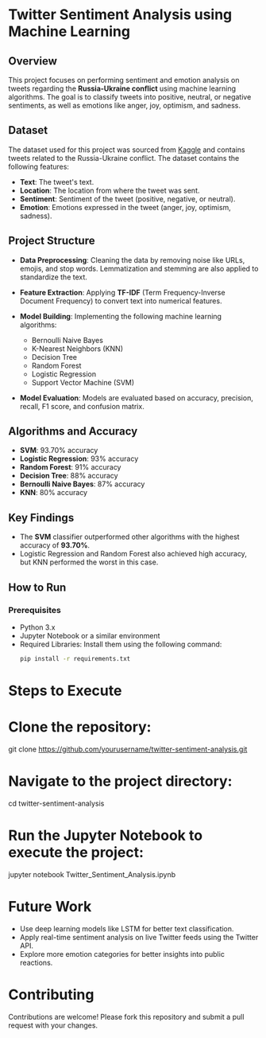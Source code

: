 # Twitter Sentiment Analysis using Machine Learning

## Overview
This project focuses on performing sentiment and emotion analysis on tweets regarding the **Russia-Ukraine conflict** using machine learning algorithms. The goal is to classify tweets into positive, neutral, or negative sentiments, as well as emotions like anger, joy, optimism, and sadness.

## Dataset
The dataset used for this project was sourced from [Kaggle](https://www.kaggle.com/datasets/bwandowando/ukraine-russian-crisis-twitter-dataset-1-2-m-rows) and contains tweets related to the Russia-Ukraine conflict. The dataset contains the following features:
- **Text**: The tweet's text.
- **Location**: The location from where the tweet was sent.
- **Sentiment**: Sentiment of the tweet (positive, negative, or neutral).
- **Emotion**: Emotions expressed in the tweet (anger, joy, optimism, sadness).

## Project Structure
- **Data Preprocessing**: Cleaning the data by removing noise like URLs, emojis, and stop words. Lemmatization and stemming are also applied to standardize the text.
- **Feature Extraction**: Applying **TF-IDF** (Term Frequency-Inverse Document Frequency) to convert text into numerical features.
- **Model Building**: Implementing the following machine learning algorithms:
  - Bernoulli Naive Bayes
  - K-Nearest Neighbors (KNN)
  - Decision Tree
  - Random Forest
  - Logistic Regression
  - Support Vector Machine (SVM)

- **Model Evaluation**: Models are evaluated based on accuracy, precision, recall, F1 score, and confusion matrix.

## Algorithms and Accuracy
- **SVM**: 93.70% accuracy
- **Logistic Regression**: 93% accuracy
- **Random Forest**: 91% accuracy
- **Decision Tree**: 88% accuracy
- **Bernoulli Naive Bayes**: 87% accuracy
- **KNN**: 80% accuracy

## Key Findings
- The **SVM** classifier outperformed other algorithms with the highest accuracy of **93.70%**.
- Logistic Regression and Random Forest also achieved high accuracy, but KNN performed the worst in this case.

## How to Run

### Prerequisites
- Python 3.x
- Jupyter Notebook or a similar environment
- Required Libraries: Install them using the following command:
  ```bash
  pip install -r requirements.txt


# Steps to Execute
# Clone the repository:

git clone https://github.com/yourusername/twitter-sentiment-analysis.git
# Navigate to the project directory:

cd twitter-sentiment-analysis
# Run the Jupyter Notebook to execute the project:

jupyter notebook Twitter_Sentiment_Analysis.ipynb
# Future Work
- Use deep learning models like LSTM for better text classification.
- Apply real-time sentiment analysis on live Twitter feeds using the Twitter API.
- Explore more emotion categories for better insights into public reactions.
# Contributing
Contributions are welcome! Please fork this repository and submit a pull request with your changes.
